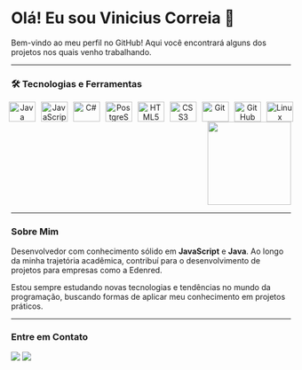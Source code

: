 # Olá! Eu sou Vinicius Correia 👋

Bem-vindo ao meu perfil no GitHub! Aqui você encontrará alguns dos projetos nos quais venho trabalhando.

---

### 🛠️ Tecnologias e Ferramentas

<div style="display: flex; justify-content: center; gap: 10px;" align="center">
  <img alt="Java" height="36" width="48" src="https://img.shields.io/badge/Java-ED8B00?style=for-the-badge&logo=openjdk&logoColor=white">
  <img alt="JavaScript" height="36" width="48" src="https://img.shields.io/badge/JavaScript-F7DF1E?style=for-the-badge&logo=javascript&logoColor=black">
  <img alt="C#" height="36" width="48" src="https://img.shields.io/badge/C%23-239120?style=for-the-badge&logo=c-sharp&logoColor=white">
  <img alt="PostgreSQL" height="36" width="48" src="https://img.shields.io/badge/PostgreSQL-4169E1?style=for-the-badge&logo=postgresql&logoColor=white">
  <img alt="HTML5" height="36" width="48" src="https://img.shields.io/badge/HTML5-E34F26?style=for-the-badge&logo=html5&logoColor=white">
  <img alt="CSS3" height="36" width="48" src="https://img.shields.io/badge/CSS3-1572B6?style=for-the-badge&logo=css3&logoColor=white">
  <img alt="Git" height="36" width="48" src="https://img.shields.io/badge/GIT-E44C30?style=for-the-badge&logo=git&logoColor=white">
  <img alt="GitHub" height="36" width="48" src="https://img.shields.io/badge/GitHub-100000?style=for-the-badge&logo=github&logoColor=white">
  <img alt="Linux" height="36" width="48" src="https://img.shields.io/badge/Linux-FCC624?style=for-the-badge&logo=linux&logoColor=black">
</div>

<div align="right">
  <img src="https://github-readme-stats.vercel.app/api/top-langs/?username=vini-correia&layout=compact&theme=dark&hide_border=true&locale=pt-br" height="150"/>
</div>

---

### Sobre Mim

Desenvolvedor com conhecimento sólido em **JavaScript** e **Java**. Ao longo da minha trajetória acadêmica, contribuí para o desenvolvimento de projetos para empresas como a Edenred.

Estou sempre estudando novas tecnologias e tendências no mundo da programação, buscando formas de aplicar meu conhecimento em projetos práticos.

---

### Entre em Contato

<div> 
  <a href="mailto:viniciusalves.correia24@gmail.com"><img src="https://img.shields.io/badge/Gmail-D14836?style=for-the-badge&logo=gmail&logoColor=white" target="_blank"></a>
  <a href="https://www.linkedin.com/in/vinicius-correia-dev" target="_blank"><img src="https://img.shields.io/badge/LinkedIn-0077B5?style=for-the-badge&logo=linkedin&logoColor=white" target="_blank"></a> 
</div>
